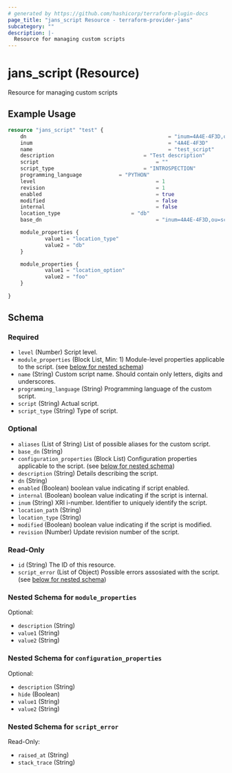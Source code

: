 ```yaml
---
# generated by https://github.com/hashicorp/terraform-plugin-docs
page_title: "jans_script Resource - terraform-provider-jans"
subcategory: ""
description: |-
  Resource for managing custom scripts
---
```


# jans_script (Resource)

Resource for managing custom scripts

## Example Usage

```terraform
resource "jans_script" "test" {
	dn 												= "inum=4A4E-4F3D,ou=scripts,o=jans"
	inum 											= "4A4E-4F3D"
	name 											= "test_script"
	description 							= "Test description"
	script 										= ""
	script_type 							= "INTROSPECTION"
	programming_language 			= "PYTHON"
	level 										= 1
	revision 									= 1
	enabled 									= true
	modified 									= false
	internal 									= false
	location_type 						= "db"
	base_dn 									= "inum=4A4E-4F3D,ou=scripts,o=jans"

	module_properties {
			value1 = "location_type"
			value2 = "db"
	}

	module_properties {
			value1 = "location_option"
			value2 = "foo"
	}
	
}
```

<!-- schema generated by tfplugindocs -->
## Schema

### Required

- `level` (Number) Script level.
- `module_properties` (Block List, Min: 1) Module-level properties applicable to the script. (see [below for nested schema](#nestedblock--module_properties))
- `name` (String) Custom script name. Should contain only letters, digits and underscores.
- `programming_language` (String) Programming language of the custom script.
- `script` (String) Actual script.
- `script_type` (String) Type of script.

### Optional

- `aliases` (List of String) List of possible aliases for the custom script.
- `base_dn` (String)
- `configuration_properties` (Block List) Configuration properties applicable to the script. (see [below for nested schema](#nestedblock--configuration_properties))
- `description` (String) Details describing the script.
- `dn` (String)
- `enabled` (Boolean) boolean value indicating if script enabled.
- `internal` (Boolean) boolean value indicating if the script is internal.
- `inum` (String) XRI i-number. Identifier to uniquely identify the script.
- `location_path` (String)
- `location_type` (String)
- `modified` (Boolean) boolean value indicating if the script is modified.
- `revision` (Number) Update revision number of the script.

### Read-Only

- `id` (String) The ID of this resource.
- `script_error` (List of Object) Possible errors assosiated with the script. (see [below for nested schema](#nestedatt--script_error))

<a id="nestedblock--module_properties"></a>
### Nested Schema for `module_properties`

Optional:

- `description` (String)
- `value1` (String)
- `value2` (String)


<a id="nestedblock--configuration_properties"></a>
### Nested Schema for `configuration_properties`

Optional:

- `description` (String)
- `hide` (Boolean)
- `value1` (String)
- `value2` (String)


<a id="nestedatt--script_error"></a>
### Nested Schema for `script_error`

Read-Only:

- `raised_at` (String)
- `stack_trace` (String)
